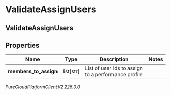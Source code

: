 # ValidateAssignUsers

## ValidateAssignUsers

## Properties

|Name | Type | Description | Notes|
|------------ | ------------- | ------------- | -------------|
| **members_to_assign** | list[str] | List of user ids to assign to a performance profile | |



_PureCloudPlatformClientV2 226.0.0_
